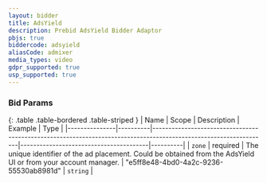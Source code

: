 ```yaml
---
layout: bidder
title: AdsYield
description: Prebid AdsYield Bidder Adaptor
pbjs: true
biddercode: adsyield
aliasCode: admixer
media_types: video
gdpr_supported: true
usp_supported: true
---
```


### Bid Params

{: .table .table-bordered .table-striped }
| Name          | Scope    | Description                                                                                                      | Example                                | Type     |
|---------------|----------|------------------------------------------------------------------------------------------------------------------|----------------------------------------|----------|
| `zone`        | required | The unique identifier of the ad placement. Could be obtained from the AdsYield UI or from your account manager. | "e5ff8e48-4bd0-4a2c-9236-55530ab8981d" | `string` |
